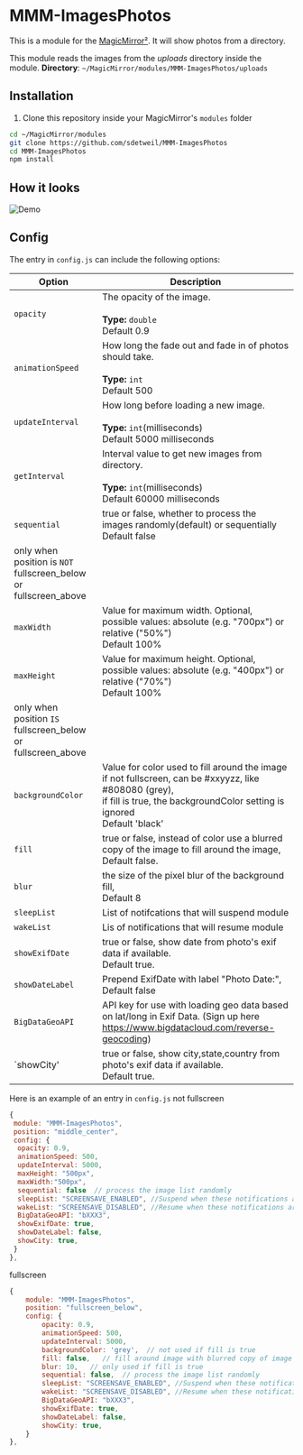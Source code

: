 # MMM-ImagesPhotos

This is a module for the [MagicMirror²](https://github.com/MichMich/MagicMirror). It will show photos from a directory.

This module reads the images from the _uploads_ directory inside the module.
**Directory**: `~/MagicMirror/modules/MMM-ImagesPhotos/uploads`

## Installation

1. Clone this repository inside your MagicMirror's `modules` folder

```bash
cd ~/MagicMirror/modules
git clone https://github.com/sdetweil/MMM-ImagesPhotos
cd MMM-ImagesPhotos
npm install
```

## How it looks

![Demo](.github/animate.gif)

## Config

The entry in `config.js` can include the following options:

<!-- prettier-ignore-start -->
| Option             | Description
|--------------------|-----------
| `opacity`          | The opacity of the image.<br><br>**Type:** `double`<br>Default 0.9
| `animationSpeed`   | How long the fade out and fade in of photos should take.<br><br>**Type:** `int`<br>Default 500
| `updateInterval`   | How long before loading a new image.<br><br>**Type:** `int`(milliseconds) <br>Default 5000 milliseconds
| `getInterval`      | Interval value to get new images from directory.<br><br>**Type:** `int`(milliseconds) <br>Default 60000 milliseconds
| `sequential`       | true or false, whether to process the images randomly(default) or sequentially<br>Default false
| only when position is `NOT` fullscreen_below or fullscreen_above|
| `maxWidth`         | Value for maximum width. Optional, possible values: absolute (e.g. "700px") or relative ("50%") <br> Default 100%
| `maxHeight`        | Value for maximum height. Optional, possible values: absolute (e.g. "400px") or relative ("70%") <br> Default 100%
|only when position `IS` fullscreen_below or fullscreen_above 
| `backgroundColor`  | Value for color used to fill around the image if not fullscreen,  can be #xxyyzz, like #808080 (grey),<br> if fill is true, the backgroundColor setting is ignored<br>Default 'black'
| `fill`             | true or false,  instead of color use a blurred copy of the image to fill around the image, <br>Default false.
| `blur`             | the size of the pixel blur of the background fill, <br>Default 8
| `sleepList`        | List of notifcations that will suspend module
| `wakeList` 		| Lis of notifications that will resume module
| `showExifDate`     | true or false,  show date from photo's exif data if available. <br>Default true.
| `showDateLabel`    | Prepend ExifDate with label "Photo Date:", <br>Default false
| `BigDataGeoAPI` 	| API key for use with loading geo data based on lat/long in Exif Data. (Sign up here https://www.bigdatacloud.com/reverse-geocoding)
| `showCity'        | true or false,  show city,state,country from photo's exif data if available. <br>Default true.



Here is an example of an entry in `config.js`
not fullscreen
```js
{
 module: "MMM-ImagesPhotos",
 position: "middle_center",
 config: {
  opacity: 0.9,
  animationSpeed: 500,
  updateInterval: 5000,
  maxHeight: "500px",
  maxWidth:"500px",
  sequential: false  // process the image list randomly
  sleepList: "SCREENSAVE_ENABLED", //Suspend when these notifications are recieved
  wakeList: "SCREENSAVE_DISABLED", //Resume when these notifications are recieved
  BigDataGeoAPI: "bXXX3",
  showExifDate: true,
  showDateLabel: false,
  showCity: true,
 }
},
```
fullscreen
```js
{
	module: "MMM-ImagesPhotos",
	position: "fullscreen_below",
	config: {
		opacity: 0.9,
		animationSpeed: 500,
		updateInterval: 5000,
		backgroundColor: 'grey',  // not used if fill is true
		fill: false,   // fill around image with blurred copy of image
		blur: 10,   // only used if fill is true
		sequential: false,  // process the image list randomly
		sleepList: "SCREENSAVE_ENABLED", //Suspend when these notifications are recieved
  		wakeList: "SCREENSAVE_DISABLED", //Resume when these notifications are recieved
  		BigDataGeoAPI: "bXXX3",
  		showExifDate: true,
  		showDateLabel: false,
  		showCity: true,
	}
},
```
